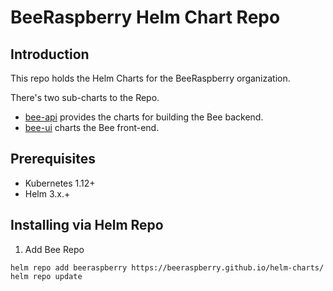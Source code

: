 # BeeRaspberry Helm Chart Repo

## Introduction
This repo holds the Helm Charts for the BeeRaspberry organization.

There's two sub-charts to the Repo. 

- [bee-api](bee-api/README.md) provides the charts for building the Bee backend.
- [bee-ui](bee-ui/README.md) charts the Bee front-end.

## Prerequisites

- Kubernetes 1.12+
- Helm 3.x.+

## Installing via Helm Repo

1. Add Bee Repo
```console
helm repo add beeraspberry https://beeraspberry.github.io/helm-charts/
helm repo update
```